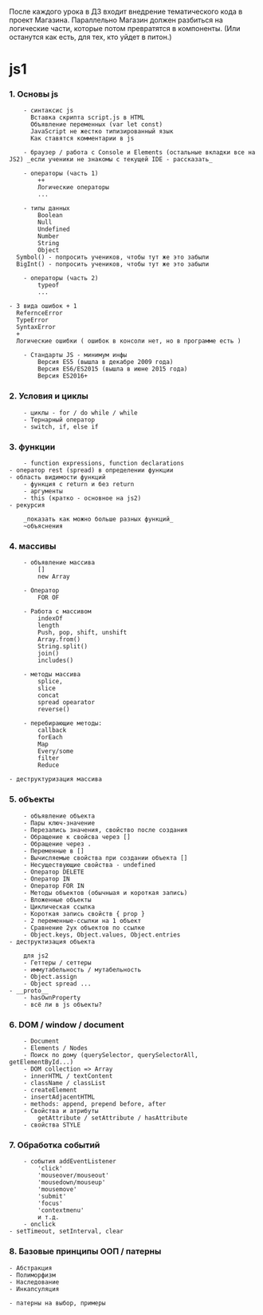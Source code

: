 После каждого урока в ДЗ входит внедрение тематического кода в проект Магазина.
Параллельно Магазин должен разбиться на логические части, которые потом превратятся в компоненты. 
(Или останутся как есть, для тех, кто уйдет в питон.)


# js1

### 1. Основы js
		
		- синтаксис js
		  Вставка скрипта script.js в HTML
		  Объявление переменных (var let const)
		  JavaScript не жестко типизированный язык
		  Как ставятся комментарии в js

		- браузер / работа с Console и Elements (остальные вкладки все на JS2) _если ученики не знакомы с текущей IDE - рассказать_

		- операторы (часть 1)
			++
			Логические операторы
			...

		- типы данных
			Boolean
			Null
			Undefined
			Number
			String
			Object
      Symbol() - попросить учеников, чтобы тут же это забыли
      BigInt() - попросить учеников, чтобы тут же это забыли

		- операторы (часть 2)
			typeof
			...

    - 3 вида ошибок + 1
      RefernceError
      TypeError
      SyntaxError
      +
      Логические ошибки ( ошибок в консоли нет, но в программе есть )

		- Стандарты JS - минимум инфы
			Версия ES5 (вышла в декабре 2009 года)
			Версия ES6/ES2015 (вышла в июне 2015 года)
			Версия ES2016+

### 2. Условия и циклы
		- циклы - for / do while / while
		- Тернарный оператор
		- switch, if, else if


### 3. функции 
		- function expressions, function declarations
    - оператор rest (spread) в определении функции
    - область видимости функций
		- функция с return и без return
		- аргументы
		- this (кратко - основное на js2)
    - рекурсия

		_показать как можно больше разных функций_
		~объяснения

### 4. массивы 
		- объявление массива
			[]
			new Array

		- Оператор
			FOR OF

		- Работа с массивом
			indexOf
			length
			Push, pop, shift, unshift
			Array.from()
			String.split()
			join()
			includes()

		- методы массива
			splice,
			slice
			concat
			spread opearator
			reverse()

		- перебирающие методы:
			callback
			forEach
			Map
			Every/some
			filter
			Reduce

    - деструктуризация массива

### 5. объекты
		- объявление объекта
		- Пары ключ-значение
		- Перезапись значения, свойство после создания
		- Обращение к свойсва через []
		- Обращение через .
		- Переменные в []
		- Вычисляемые свойства при создании объекта []
		- Несуществующие свойства - undefined
		- Оператор DELETE
		- Оператор IN
		- Оператор FOR IN
		- Методы объектов (обычныая и короткая запись)
		- Вложенные объекты
		- Циклическая ссылка
		- Короткая запись свойств { prop }
		- 2 переменные-ссылки на 1 объект
		- Сравнение 2ух объектов по ссылке
		- Object.keys, Object.values, Object.entries
    - деструктизация объекта

		для js2
		- Геттеры / сеттеры
		- иммутабельность / мутабельность
		- Object.assign
		- Object spread ...
    - __proto__
		- hasOwnProperty
		- всё ли в js объекты?

### 6. DOM / window / document
		- Document
		- Elements / Nodes
		- Поиск по дому (querySelector, querySelectorAll, getElementById...)
		- DOM collection => Array
		- innerHTML / textContent
		- className / classList
		- createElement
		- insertAdjacentHTML
		- methods: append, prepend before, after
		- Свойства и атрибуты
			getAttribute / setAttribute / hasAttribute
		- свойства STYLE

### 7. Обработка событий
		- события addEventListener
			'click'
			'mouseover/mouseout'
			'mousedown/mouseup'
			'mousemove'
			'submit'
			'focus'
			'contextmenu'
			и т.д.
		- onclick
    - setTimeout, setInterval, clear

### 8. Базовые принципы ООП / патерны
    - Абстракция
    - Полиморфизм
    - Наследование
    - Инкапсуляция

    - патерны на выбор, примеры
		


